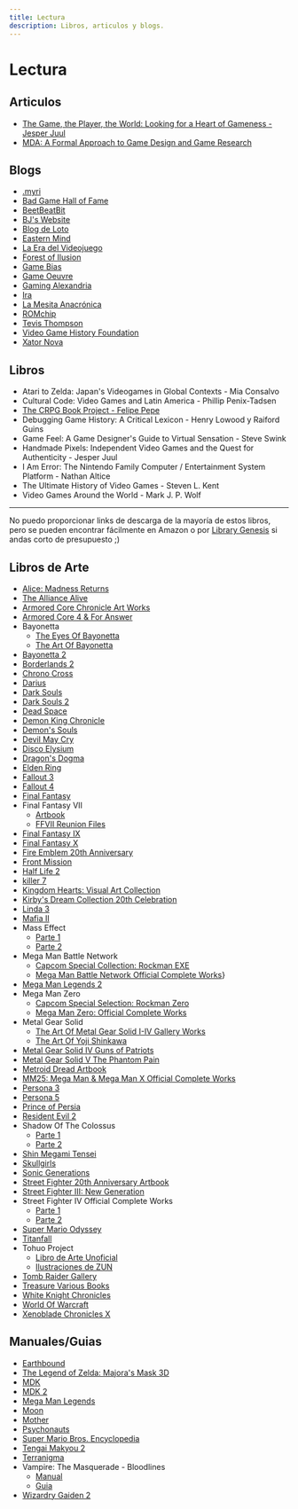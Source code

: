 ```yaml
---
title: Lectura
description: Libros, articulos y blogs.
---
```

# Lectura
  
## Articulos
- [The Game, the Player, the World: Looking for a Heart of Gameness - Jesper Juul](https://www.jesperjuul.net/text/gameplayerworld/)
- [MDA: A Formal Approach to Game Design and Game Research](https://users.cs.northwestern.edu/~hunicke/MDA.pdf)

## Blogs
- [.myri](https://imaginarysong.medium.com/)
- [Bad Game Hall of Fame](https://www.badgamehalloffame.com/)
- [BeetBeatBit](https://beetbeatbit.blogspot.com/)
- [BJ's Website](https://beedge.neocities.org/)
- [Blog de Loto](https://lablogdeloto.wordpress.com/)
- [Eastern Mind](https://easternmind.tumblr.com/)
- [La Era del Videojuego](https://laeradelvideojuego.wordpress.com/)
- [Forest of Ilusion](https://forestillusion.com/)
- [Game Bias](https://gamebias.wordpress.com/)
- [Game Oeuvre](https://gameoeuvre.org/)
- [Gaming Alexandria](https://www.gamingalexandria.com/)
- [Ira](https://yosoyira.medium.com/)
- [La Mesita Anacrónica](https://mesitaluder.blogspot.com/)
- [ROMchip](https://romchip.org/index.php/romchip-journal/index)
- [Tevis Thompson](http://tevisthompson.com/)
- [Video Game History Foundation](https://gamehistory.org/blog/)
- [Xator Nova](https://xatornova.blogspot.com/)


## Libros
- Atari to Zelda: Japan's Videogames in Global Contexts - Mia Consalvo
- Cultural Code: Video Games and Latin America - Phillip Penix-Tadsen 
- [The CRPG Book Project - Felipe Pepe](https://crpgbook.wordpress.com/)
- Debugging Game History: A Critical Lexicon -  Henry Lowood y Raiford Guins
- Game Feel: A Game Designer's Guide to Virtual Sensation - Steve Swink 
- Handmade Pixels: Independent Video Games and the Quest for Authenticity - Jesper Juul
- I Am Error: The Nintendo Family Computer / Entertainment System Platform - Nathan Altice
- The Ultimate History of Video Games - Steven L. Kent
- Video Games Around the World - Mark J. P. Wolf 


- - -
No puedo proporcionar links de descarga de la mayoría de estos libros, pero se
pueden encontrar fácilmente en Amazon o por
[Library Genesis](https://www.libgen.tw/) si andas corto de presupuesto ;)

## Libros de Arte
- [Alice: Madness Returns](https://archive.org/details/artofalicemadnessreturnsPDF)
- [The Alliance Alive](https://archive.org/details/036_20190915/)
- [Armored Core Chronicle Art Works](https://archive.org/details/artbook-Armored_Core_Chronicle_Art_Works_Book)
- [Armored Core 4 & For Answer](https://archive.org/details/armoredcoredesigns4foranswer/)
- Bayonetta
  - [The Eyes Of Bayonetta](https://archive.org/details/bayonetta1officialartbookeyesofbayonetta_201912)
  - [The Art Of Bayonetta](https://archive.org/details/bayoartbook)
- [Bayonetta 2](https://archive.org/details/BAYONETTA2OFFICIALARTBOOKTHEEYESOFBAYONETTA2ByKBG_201812)
- [Borderlands 2](https://archive.org/details/the-art-of-borderlands-2)
- [Chrono Cross](https://archive.org/details/chrono-cross-ultimania)
- [Darius](https://archive.org/details/DariusOdyssey2015Chara-aniVersion/mode/2up)
- [Dark Souls](https://archive.org/details/DarkSoulsLENM2106Xbox360PAL/)
- [Dark Souls 2](https://archive.org/details/dark-souls-2-design-works)
- [Dead Space](https://archive.org/details/the-art-of-dead-space)
- [Demon King Chronicle](https://archive.org/details/demon-king-chronicle)
- [Demon's Souls](https://archive.org/details/DemonsSoulsBlackPhantomEditionArtbookCBZ)
- [Devil May Cry](https://originaldmc.github.io/DivinityStatue/Downloads.html)
- [Disco Elysium](https://archive.org/details/discoelysiumartbook)
- [Dragon's Dogma](https://archive.org/details/artbook-Dragons_Dogma_1)
- [Elden Ring](https://archive.org/details/Elden_Ring_Digital_Artbook)
- [Fallout 3](https://archive.org/details/artbook-The_Art_Of_Fallout_3)
- [Fallout 4](https://archive.org/details/the-art-of-fallout-4)
- [Final Fantasy](https://archive.org/details/worldsofamano/mode/2up)
- Final Fantasy VII
  - [Artbook](https://archive.org/details/artbook-Final_Fantasy_VII)
  - [FFVII Reunion Files](https://archive.org/details/artbook_FFVII_Reunion_Files_Advent_Children_Artbook)
- [Final Fantasy IX](https://archive.org/details/the-art-of-final-fantasy-ix)
- [Final Fantasy X](https://archive.org/details/018_20190915)
- [Fire Emblem 20th Anniversary](https://archive.org/details/20thanniversaryfamuburemu)
- [Front Mission](https://archive.org/details/frontmissioninhuffman)
- [Half Life 2](https://archive.org/details/artbook-Half_Life_2_Raising_The_Bar_Official_Guide_2)
- [killer 7](https://archive.org/details/hand-in-killer7-english-redesign/)
- [Kingdom Hearts: Visual Art Collection](https://archive.org/details/kingdom-hearts-visual-art-collection-cg-illustration-works)
- [Kirby's Dream Collection 20th Celebration](https://archive.org/details/hnkcelebrationbook)
- [Linda 3](https://archive.org/details/linda-3-cube-illustrations-art-book-scan-jp-pce-ps)
- [Mafia II](https://archive.org/details/artbook-Mafia_II_-_pin-up_calendar/)
- Mass Effect
  - [Parte 1](https://archive.org/details/artbook-The_Art_of_Mass_Effect_part_1)
  - [Parte 2](https://archive.org/details/artbook-The_Art_of_Mass_Effect_part_2)
- Mega Man Battle Network
  - [Capcom Special Collection: Rockman EXE](https://archive.org/details/capcomspecialselectionrockmanexe)
  - [Mega Man Battle Network Official Complete Works](https://archive.org/details/MegaManBattleNetworkOfficialCompleteWorks)}
- [Mega Man Legends 2](https://archive.org/details/capcomspecialselectionrockmandash2artbook)
- Mega Man Zero
  - [Capcom Special Selection: Rockman Zero](https://archive.org/details/capcomspecialselectionrockmanzero/)
  - [Mega Man Zero: Official Complete Works](https://archive.org/details/rockmanzeroofficialcompleteworks/)
- Metal Gear Solid
  - [The Art Of Metal Gear Solid I-IV Gallery Works](https://archive.org/details/the-art-of-metal-gear-solid-i-iv-gallery-works-jpg)
  - [The Art Of Yoji Shinkawa](https://archive.org/details/artbook-art_of_yoji_shinkawa)
- [Metal Gear Solid IV Guns of Patriots](https://archive.org/details/artbook_MGS4_Guns_of_Patriots_Artbook/)
- [Metal Gear Solid V The Phantom Pain](https://archive.org/details/artbook-Artbook_-_Metal_Gear_Solid_V_The_Phantom_Pain_Special_Edition)
- [Metroid Dread Artbook](https://archive.org/details/metroid-dread-special-edition-artbook)
- [MM25: Mega Man & Mega Man X Official Complete Works](https://archive.org/details/MegaManMegaManXOfficialCompleteWorksByKBG)
- [Persona 3](https://archive.org/details/shin-megami-tensei-persona-3-artbook-scans)
- [Persona 5](https://archive.org/details/380830904-persona-5-official-design-works-artbook-by-kbg)
- [Prince of Persia](https://archive.org/details/artbook-Prince_of_Persia)
- [Resident Evil 2](https://archive.org/details/biohazard-2-prologue-of-terrors)
- Shadow Of The Colossus
  - [Parte 1](https://archive.org/details/artbook-Shadow_of_the_Colossus_1)
  - [Parte 2](https://archive.org/details/artbook-Shadow_of_the_Colossus_2)
- [Shin Megami Tensei](https://drive.google.com/drive/folders/1mGd-kC7GS5mxaCnV7H5TNn_pAWv9ySu7)
- [Skullgirls](https://archive.org/details/skullgirlsdigitalsketchbook)
- [Sonic Generations](https://archive.org/details/sonic-generations-art-book)
- [Street Fighter 20th Anniversary Artbook](https://archive.org/details/streetfighter20th_201910)
- [Street Fighter III: New Generation](https://archive.org/details/artbook-Street_Fighter_III_New_Generation_Artbook)
- Street Fighter IV Official Complete Works
  - [Parte 1](https://archive.org/details/artbook-Super_Street_Fighter_IV_-_Official_Complete_Wor-1)
  - [Parte 2](https://archive.org/details/artbook-Super_Street_Fighter_IV_-_Official_Complete_Wor)
- [Super Mario Odyssey](https://archive.org/details/37ad-24f-4-cb-14-4d-71-8c-96-7769b-15115e-4)
- [Titanfall](https://archive.org/details/artbook-The_Art_of_Titanfall)
- Tohuo Project
  - [Libro de Arte Unoficial](https://archive.org/details/42_20200706/)
  - [Ilustraciones de ZUN](https://en.touhouwiki.net/wiki/Miscellaneous_illustrations_by_ZUN)
- [Tomb Raider Gallery](https://archive.org/details/artbook-Tomb_Raider_Gallery)
- [Treasure Various Books](https://archive.org/details/segasaturnvictoryspeciallsilhouettemirageofficialguidebook)
- [White Knight Chronicles](https://archive.org/details/Shirokishi_Monogatari_Artbook)
- [World Of Warcraft](https://archive.org/details/the-art-of-world-of-warcraft/)
- [Xenoblade Chronicles X](https://archive.org/details/xenoblade-chronicles-x-the-secret-file-art-of-mira_202103)

## Manuales/Guias
- [Earthbound](https://archive.org/details/mother-2-himitsu-no-takarabako-strategy-guide-scan-jp-sfc/)
- [The Legend of Zelda: Majora's Mask 3D](https://archive.org/details/zelda-no-densetsu-majora-no-kamen-3-d-termina-taizen-magazine-supplements-scan-jp-3-ds)
- [MDK](https://retrogamer.biz/wp-content/uploads/2016/01/MDK-Manual.pdf)
- [MDK 2](https://archive.org/details/ps2_MDK_2-_Armageddon_USA)
- [Mega Man Legends](https://archive.org/details/rockman-dash-daibouken-guide)
- [Moon](https://archive.org/details/moonofficialbookstrategyguidescanjp)
- [Mother](https://archive.org/details/mother-fc-hisshou-kouryaku-book-strategy-guide-scan-jp-fc)
- [Psychonauts](https://archive.org/details/xboxmanual_Psychonauts)
- [Super Mario Bros. Encyclopedia](https://archive.org/details/super-mario-bros.-encyclopedia-the-official-guide-to-the-first-30-years)
- [Tengai Makyou 2](https://archive.org/details/tengaimakyou2officialguidebookstrategyguidescanjppce)
- [Terranigma](https://archive.org/details/tenchisouzouofficialguidebookstrategyguidescanjpsfc)
- Vampire: The Masquerade - Bloodlines
  - [Manual](https://archive.org/details/VAMPIRE_THE_MASQUERADE_BLOODLINES)
  - [Guia](https://archive.org/details/vampire-the-masquerade-bloodlines-official-strategy-guide-dan-irish)
- [Wizardry Gaiden 2](https://archive.org/details/wizardry-gaiden-2-imaginations-guide-book)



